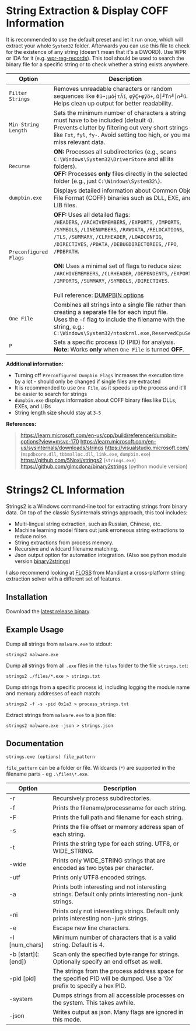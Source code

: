 # String Extraction & Display COFF Information

It is recommended to use the default preset and let it run once, which will extract your whole `System32` folder. Afterwards you can use this file to check for the existence of any string (doesn't mean that it's a DWORD). Use WPR or IDA for it (e.g. [wpr-reg-records](https://github.com/5Noxi/wpr-reg-records#records-table)). This tool should be used to search the binary file for a specific string or to check whether a string exists anywhere.

| **Option**            | **Description** |
|-----------------------|-----------------|
| `Filter Strings`      | Removes unreadable characters or random sequences like `Φü¬;µò┤τÄï`, `φÿÇ+φÿö+`, `Ω│╜T∩╝│∩╜ü`. Helps clean up output for better readability. |
| `Min String Length`   | Sets the minimum number of characters a string must have to be included (default `4`).<br>Prevents clutter by filtering out very short strings like `Fxt`, `fyl`, `fy-`. Avoid setting too high, or you may miss relevant data. |
| `Recurse`             | **ON:** Processes all subdirectories (e.g., scans `C:\Windows\System32\DriverStore` and all its folders).<br>**OFF:** Processes **only** files directly in the selected folder (e.g., just `C:\Windows\System32\`). |
| `dumpbin.exe`         | Displays detailed information about Common Object File Format (COFF) binaries such as DLL, EXE, and LIB files. |
| `Preconfigured Flags` | **OFF:** Uses all detailed flags:<br>`/HEADERS`, `/ARCHIVEMEMBERS`, `/EXPORTS`, `/IMPORTS`, `/SYMBOLS`, `/LINENUMBERS`, `/RAWDATA`, `/RELOCATIONS`, `/TLS`, `/SUMMARY`, `/CLRHEADER`, `/LOADCONFIG`, `/DIRECTIVES`, `/PDATA`, `/DEBUGDIRECTORIES`, `/FPO`, `/PDBPATH`.<br><br>**ON:** Uses a minimal set of flags to reduce size:<br>`/ARCHIVEMEMBERS`, `/CLRHEADER`, `/DEPENDENTS`, `/EXPORTS`, `/IMPORTS`, `/SUMMARY`, `/SYMBOLS`, `/DIRECTIVES`.<br><br>Full reference: [DUMPBIN options](https://learn.microsoft.com/en-us/cpp/build/reference/dumpbin-options?view=msvc-170) |
| `One File`            | Combines all strings into a single file rather than creating a separate file for each input file.<br>Uses the `-f` flag to include the filename with the string, e.g.:<br>`C:\Windows\System32/ntoskrnl.exe,ReservedCpuSets` |
| `P`                   | Sets a specific process ID (PID) for analysis.<br>**Note:** Works **only** when `One File` is turned **OFF**. |

__Additional information:__
- Turning off `Preconfigured Dumpbin Flags` increases the execution time by a lot - should only be changed if single files are extracted
- It is recommended to use `One File`, as it speeds up the process and it'll be easier to search for strings
- `dumpbin.exe` displays information about COFF binary files like DLLs, EXEs, and LIBs
- String length size should stay at `3-5`

__References:__
> https://learn.microsoft.com/en-us/cpp/build/reference/dumpbin-options?view=msvc-170
> https://learn.microsoft.com/en-us/sysinternals/downloads/strings
> https://visualstudio.microsoft.com/ (`mspdbcore.dll`, `tbbmalloc.dll`, `link.exe`, `dumpbin.exe`)
> https://github.com/5Noxi/strings2 (`strings.exe`)
> https://github.com/glmcdona/binary2strings (python module version)


# Strings2 CL Information

Strings2 is a Windows command-line tool for extracting strings from binary data. On top of the classic Sysinternals strings approach, this tool includes:
- Multi-lingual string extraction, such as Russian, Chinese, etc.
- Machine learning model filters out junk erroneous string extractions to reduce noise.
- String extractions from process memory.
- Recursive and wildcard filename matching.
- Json output option for automation integration. (Also see python module version [binary2strings](https://github.com/glmcdona/binary2strings))

I also recommend looking at [FLOSS](https://github.com/mandiant/flare-floss) from Mandiant a cross-platform string extraction solver with a different set of features.

## Installation
Download the [latest release binary](https://github.com/5Noxi/strings2/releases).

## Example Usage

Dump all strings from `malware.exe` to stdout:

```
strings2 malware.exe
```

Dump all strings from all `.exe` files in the `files` folder to the file `strings.txt`:
```
strings2 ./files/*.exe > strings.txt
```

Dump strings from a specific process id, including logging the module name and memory addresses of each match:
```
strings2 -f -s -pid 0x1a3 > process_strings.txt
```

Extract strings from `malware.exe` to a json file:
```
strings2 malware.exe -json > strings.json
```

## Documentation

```
strings.exe (options) file_pattern
```
`file_pattern` can be a folder or file. Wildcards (`*`) are supported in the filename parts - eg `.\files\*.exe`.

|Option|Description|
|--|--|
|-r|Recursively process subdirectories.|
|-f|Prints the filename/processname for each string.|
|-F|Prints the full path and filename for each string.|
|-s|Prints the file offset or memory address span of each string.|
|-t|Prints the string type for each string. UTF8, or WIDE_STRING.|
|-wide|Prints only WIDE_STRING strings that are encoded as two bytes per character.|
|-utf|Prints only UTF8 encoded strings.|
|-a|Prints both interesting and not interesting strings. Default only prints interesting non-junk strings.|
|-ni|Prints only not interesting strings. Default only prints interesting non-junk strings.|
|-e|Escape new line characters.|
|-l [num_chars]|Minimum number of characters that is a valid string. Default is 4.|
|-b [start]\(:[end]\)|Scan only the specified byte range for strings. Optionally specify an end offset as well.|
|-pid [pid]|The strings from the process address space for the specified PID will be dumped. Use a '0x' prefix to specify a hex PID.|
|-system|Dumps strings from all accessible processes on the system. This takes awhile.|
|-json|Writes output as json. Many flags are ignored in this mode.|
